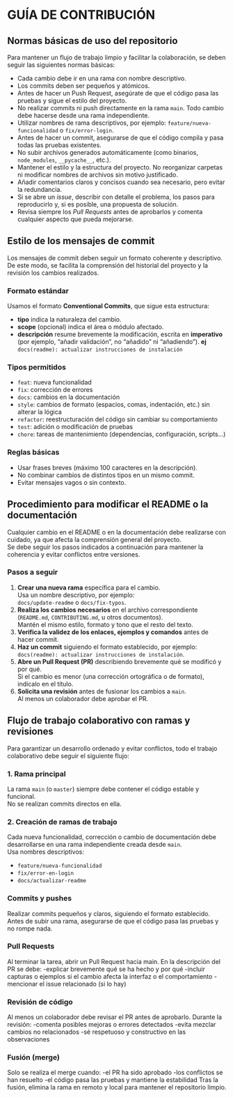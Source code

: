 # GUÍA DE CONTRIBUCIÓN
## Normas básicas de uso del repositorio

Para mantener un flujo de trabajo limpio y facilitar la colaboración, se deben seguir las siguientes normas básicas:

- Cada cambio debe ir en una rama con nombre descriptivo.
- Los commits deben ser pequeños y atómicos.
- Antes de hacer un Push Request, asegúrate de que el código pasa las pruebas y sigue el estilo del proyecto.
- No realizar commits ni push directamente en la rama `main`. Todo cambio debe hacerse desde una rama independiente.
- Utilizar nombres de rama descriptivos, por ejemplo: `feature/nueva-funcionalidad` o `fix/error-login`.
- Antes de hacer un commit, asegurarse de que el código compila y pasa todas las pruebas existentes.
- No subir archivos generados automáticamente (como binarios, `node_modules`, `__pycache__`, etc.).
- Mantener el estilo y la estructura del proyecto. No reorganizar carpetas ni modificar nombres de archivos sin motivo justificado.
- Añadir comentarios claros y concisos cuando sea necesario, pero evitar la redundancia.
- Si se abre un *issue*, describir con detalle el problema, los pasos para reproducirlo y, si es posible, una propuesta de solución.
- Revisa siempre los *Pull Requests* antes de aprobarlos y comenta cualquier aspecto que pueda mejorarse.

## Estilo de los mensajes de commit
Los mensajes de commit deben seguir un formato coherente y descriptivo. De este modo, se facilita la comprensión del historial del proyecto y la revisión los cambios realizados.

### Formato estándar
Usamos el formato **Conventional Commits**, que sigue esta estructura:

- **tipo** indica la naturaleza del cambio.
- **scope** (opcional) indica el área o módulo afectado.
- **descripción** resume brevemente la modificación, escrita en **imperativo** (por ejemplo, “añadir validación”, no “añadido” ni “añadiendo”).
 **ej** `docs(readme): actualizar instrucciones de instalación`

### Tipos permitidos
- `feat`: nueva funcionalidad
- `fix`: corrección de errores
- `docs`: cambios en la documentación
- `style`: cambios de formato (espacios, comas, indentación, etc.) sin alterar la lógica
- `refactor`: reestructuración del código sin cambiar su comportamiento
- `test`: adición o modificación de pruebas
- `chore`: tareas de mantenimiento (dependencias, configuración, scripts…)


### Reglas básicas
- Usar frases breves (máximo 100 caracteres en la descripción).
- No combinar cambios de distintos tipos en un mismo commit.
- Evitar mensajes vagos o sin contexto.

## Procedimiento para modificar el README o la documentación

Cualquier cambio en el README o en la documentación debe realizarse con cuidado, ya que afecta la comprensión general del proyecto.  
Se debe seguir los pasos indicados a continuación para mantener la coherencia y evitar conflictos entre versiones.

### Pasos a seguir
1. **Crear una nueva rama** específica para el cambio.  
   Usa un nombre descriptivo, por ejemplo:  
   `docs/update-readme` o `docs/fix-typos`.
2. **Realiza los cambios necesarios** en el archivo correspondiente (`README.md`, `CONTRIBUTING.md`, u otros documentos).  
   Mantén el mismo estilo, formato y tono que el resto del texto.
3. **Verifica la validez de los enlaces, ejemplos y comandos** antes de hacer commit.
4. **Haz un commit** siguiendo el formato establecido, por ejemplo:  
   `docs(readme): actualizar instrucciones de instalación`.
5. **Abre un Pull Request (PR)** describiendo brevemente qué se modificó y por qué.  
   Si el cambio es menor (una corrección ortográfica o de formato), indícalo en el título.
6. **Solicita una revisión** antes de fusionar los cambios a `main`.  
   Al menos un colaborador debe aprobar el PR.

## Flujo de trabajo colaborativo con ramas y revisiones

Para garantizar un desarrollo ordenado y evitar conflictos, todo el trabajo colaborativo debe seguir el siguiente flujo:

### 1. Rama principal
La rama `main` (o `master`) siempre debe contener el código estable y funcional.  
No se realizan commits directos en ella.

### 2. Creación de ramas de trabajo
Cada nueva funcionalidad, corrección o cambio de documentación debe desarrollarse en una rama independiente creada desde `main`.  
Usa nombres descriptivos:
- `feature/nueva-funcionalidad`
- `fix/error-en-login`
- `docs/actualizar-readme`

### Commits y pushes
Realizar commits pequeños y claros, siguiendo el formato establecido.
Antes de subir una rama, asegurarse de que el código pasa las pruebas y no rompe nada.

### Pull Requests
Al terminar la tarea, abrir un Pull Request hacia main.
En la descripción del PR se debe:
    -explicar brevemente qué se ha hecho y por qué
    -incluir capturas o ejemplos si el cambio afecta la interfaz o el comportamiento
    -mencionar el issue relacionado (si lo hay)

### Revisión de código
Al menos un colaborador debe revisar el PR antes de aprobarlo.
Durante la revisión:
    -comenta posibles mejoras o errores detectados
    -evita mezclar cambios no relacionados
    -sé respetuoso y constructivo en las observaciones

### Fusión (merge)
Solo se realiza el merge cuando:
    -el PR ha sido aprobado
    -los conflictos se han resuelto
    -el código pasa las pruebas y mantiene la estabilidad
Tras la fusión, elimina la rama en remoto y local para mantener el repositorio limpio.